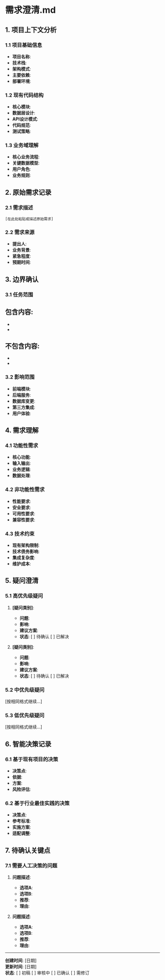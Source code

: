 # 需求澄清.md

## 1. 项目上下文分析

### 1.1 项目基础信息
- **项目名称**: 
- **技术栈**: 
- **架构模式**: 
- **主要依赖**: 
- **部署环境**: 

### 1.2 现有代码结构
- **核心模块**: 
- **数据层设计**: 
- **API设计模式**: 
- **代码规范**: 
- **测试策略**: 

### 1.3 业务域理解
- **核心业务流程**: 
- **关键数据模型**: 
- **用户角色**: 
- **业务规则**: 

## 2. 原始需求记录

### 2.1 需求描述
```
[在此处粘贴或描述原始需求]
```

### 2.2 需求来源
- **提出人**: 
- **业务背景**: 
- **紧急程度**: 
- **预期时间**: 

## 3. 边界确认

### 3.1 任务范围
**包含内容**:
- 
- 
- 

**不包含内容**:
- 
- 
- 

### 3.2 影响范围
- **前端模块**: 
- **后端服务**: 
- **数据库变更**: 
- **第三方集成**: 
- **用户体验**: 

## 4. 需求理解

### 4.1 功能性需求
- **核心功能**: 
- **输入输出**: 
- **业务逻辑**: 
- **数据处理**: 

### 4.2 非功能性需求
- **性能要求**: 
- **安全要求**: 
- **可用性要求**: 
- **兼容性要求**: 

### 4.3 技术约束
- **现有架构限制**: 
- **技术债务影响**: 
- **集成复杂度**: 
- **维护成本**: 

## 5. 疑问澄清

### 5.1 高优先级疑问
1. **[疑问类别]**: 
   - **问题**: 
   - **影响**: 
   - **建议方案**: 
   - **状态**: [ ] 待确认 [ ] 已解决

2. **[疑问类别]**: 
   - **问题**: 
   - **影响**: 
   - **建议方案**: 
   - **状态**: [ ] 待确认 [ ] 已解决

### 5.2 中优先级疑问
[按相同格式继续...]

### 5.3 低优先级疑问
[按相同格式继续...]

## 6. 智能决策记录

### 6.1 基于现有项目的决策
- **决策点**: 
- **依据**: 
- **方案**: 
- **风险评估**: 

### 6.2 基于行业最佳实践的决策
- **决策点**: 
- **参考标准**: 
- **实施方案**: 
- **适配调整**: 

## 7. 待确认关键点

### 7.1 需要人工决策的问题
1. **问题描述**: 
   - **选项A**: 
   - **选项B**: 
   - **推荐**: 
   - **理由**: 

2. **问题描述**: 
   - **选项A**: 
   - **选项B**: 
   - **推荐**: 
   - **理由**: 

---
**创建时间**: [日期]  
**更新时间**: [日期]  
**状态**: [ ] 初稿 [ ] 审核中 [ ] 已确认 [ ] 需修订

